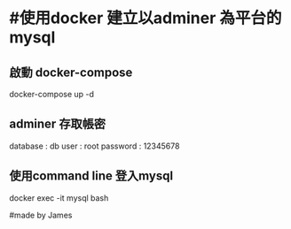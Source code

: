 #使用docker 建立以adminer 為平台的mysql
===========================================

啟動 docker-compose
-----------------------
docker-compose up -d 

adminer 存取帳密
-----------------------
database    : db
user        : root
password    : 12345678

使用command line 登入mysql 
----------------------
docker exec -it mysql bash

#made by James
